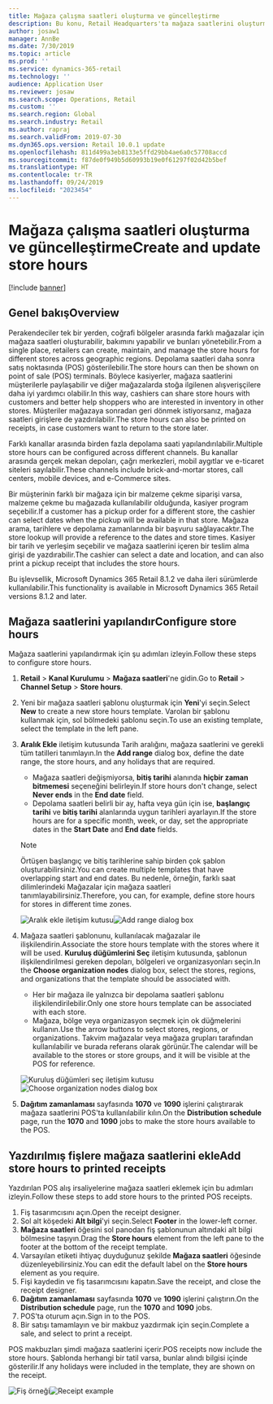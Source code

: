 ```yaml
---
title: Mağaza çalışma saatleri oluşturma ve güncelleştirme
description: Bu konu, Retail Headquarters'ta mağaza saatlerini oluşturmayı ve güncelleştirmeyi açıklar.
author: josaw1
manager: AnnBe
ms.date: 7/30/2019
ms.topic: article
ms.prod: ''
ms.service: dynamics-365-retail
ms.technology: ''
audience: Application User
ms.reviewer: josaw
ms.search.scope: Operations, Retail
ms.custom: ''
ms.search.region: Global
ms.search.industry: Retail
ms.author: rapraj
ms.search.validFrom: 2019-07-30
ms.dyn365.ops.version: Retail 10.0.1 update
ms.openlocfilehash: 811d499a3eb8133e5ffd29bb4ae6a0c57708accd
ms.sourcegitcommit: f87de0f949b5d60993b19e0f61297f02d42b5bef
ms.translationtype: HT
ms.contentlocale: tr-TR
ms.lasthandoff: 09/24/2019
ms.locfileid: "2023454"
---
```

# <a name="create-and-update-store-hours"></a><span data-ttu-id="793f1-103">Mağaza çalışma saatleri oluşturma ve güncelleştirme</span><span class="sxs-lookup"><span data-stu-id="793f1-103">Create and update store hours</span></span>

[!include [banner](../../includes/banner.md)]

## <a name="overview"></a><span data-ttu-id="793f1-104">Genel bakış</span><span class="sxs-lookup"><span data-stu-id="793f1-104">Overview</span></span>

<span data-ttu-id="793f1-105">Perakendeciler tek bir yerden, coğrafi bölgeler arasında farklı mağazalar için mağaza saatleri oluşturabilir, bakımını yapabilir ve bunları yönetebilir.</span><span class="sxs-lookup"><span data-stu-id="793f1-105">From a single place, retailers can create, maintain, and manage the store hours for different stores across geographic regions.</span></span> <span data-ttu-id="793f1-106">Depolama saatleri daha sonra satış noktasında (POS) gösterilebilir.</span><span class="sxs-lookup"><span data-stu-id="793f1-106">The store hours can then be shown on point of sale (POS) terminals.</span></span> <span data-ttu-id="793f1-107">Böylece kasiyerler, mağaza saatlerini müşterilerle paylaşabilir ve diğer mağazalarda stoğa ilgilenen alışverişçilere daha iyi yardımcı olabilir.</span><span class="sxs-lookup"><span data-stu-id="793f1-107">In this way, cashiers can share store hours with customers and better help shoppers who are interested in inventory in other stores.</span></span> <span data-ttu-id="793f1-108">Müşteriler mağazaya sonradan geri dönmek istiyorsanız, mağaza saatleri girişlere de yazdırılabilir.</span><span class="sxs-lookup"><span data-stu-id="793f1-108">The store hours can also be printed on receipts, in case customers want to return to the store later.</span></span>

<span data-ttu-id="793f1-109">Farklı kanallar arasında birden fazla depolama saati yapılandırılabilir.</span><span class="sxs-lookup"><span data-stu-id="793f1-109">Multiple store hours can be configured across different channels.</span></span> <span data-ttu-id="793f1-110">Bu kanallar arasında gerçek mekan depoları, çağrı merkezleri, mobil aygıtlar ve e-ticaret siteleri sayılabilir.</span><span class="sxs-lookup"><span data-stu-id="793f1-110">These channels include brick-and-mortar stores, call centers, mobile devices, and e-Commerce sites.</span></span>

<span data-ttu-id="793f1-111">Bir müşterinin farklı bir mağaza için bir malzeme çekme siparişi varsa, malzeme çekme bu mağazada kullanılabilir olduğunda, kasiyer program seçebilir.</span><span class="sxs-lookup"><span data-stu-id="793f1-111">If a customer has a pickup order for a different store, the cashier can select dates when the pickup will be available in that store.</span></span> <span data-ttu-id="793f1-112">Mağaza arama, tarihlere ve depolama zamanlarında bir başvuru sağlayacaktır.</span><span class="sxs-lookup"><span data-stu-id="793f1-112">The store lookup will provide a reference to the dates and store times.</span></span> <span data-ttu-id="793f1-113">Kasiyer bir tarih ve yerleşim seçebilir ve mağaza saatlerini içeren bir teslim alma girişi de yazdırabilir.</span><span class="sxs-lookup"><span data-stu-id="793f1-113">The cashier can select a date and location, and can also print a pickup receipt that includes the store hours.</span></span>

<span data-ttu-id="793f1-114">Bu işlevsellik, Microsoft Dynamics 365 Retail 8.1.2 ve daha ileri sürümlerde kullanılabilir.</span><span class="sxs-lookup"><span data-stu-id="793f1-114">This functionality is available in Microsoft Dynamics 365 Retail versions 8.1.2 and later.</span></span>

## <a name="configure-store-hours"></a><span data-ttu-id="793f1-115">Mağaza saatlerini yapılandır</span><span class="sxs-lookup"><span data-stu-id="793f1-115">Configure store hours</span></span>

<span data-ttu-id="793f1-116">Mağaza saatlerini yapılandırmak için şu adımları izleyin.</span><span class="sxs-lookup"><span data-stu-id="793f1-116">Follow these steps to configure store hours.</span></span>

1. <span data-ttu-id="793f1-117">**Retail** \> **Kanal Kurulumu** \> **Mağaza saatleri**'ne gidin.</span><span class="sxs-lookup"><span data-stu-id="793f1-117">Go to **Retail** \> **Channel Setup** \> **Store hours**.</span></span>
2. <span data-ttu-id="793f1-118">Yeni bir mağaza saatleri şablonu oluşturmak için **Yeni**'yi seçin.</span><span class="sxs-lookup"><span data-stu-id="793f1-118">Select **New** to create a new store hours template.</span></span> <span data-ttu-id="793f1-119">Varolan bir şablonu kullanmak için, sol bölmedeki şablonu seçin.</span><span class="sxs-lookup"><span data-stu-id="793f1-119">To use an existing template, select the template in the left pane.</span></span>
3. <span data-ttu-id="793f1-120">**Aralık Ekle** iletişim kutusunda Tarih aralığını, mağaza saatlerini ve gerekli tüm tatilleri tanımlayın.</span><span class="sxs-lookup"><span data-stu-id="793f1-120">In the **Add range** dialog box, define the date range, the store hours, and any holidays that are required.</span></span>

    - <span data-ttu-id="793f1-121">Mağaza saatleri değişmiyorsa, **bitiş tarihi** alanında **hiçbir zaman bitmemesi** seçeneğini belirleyin.</span><span class="sxs-lookup"><span data-stu-id="793f1-121">If store hours don't change, select **Never ends** in the **End date** field.</span></span>
    - <span data-ttu-id="793f1-122">Depolama saatleri belirli bir ay, hafta veya gün için ise, **başlangıç tarihi** ve **bitiş tarihi** alanlarında uygun tarihleri ayarlayın.</span><span class="sxs-lookup"><span data-stu-id="793f1-122">If the store hours are for a specific month, week, or day, set the appropriate dates in the **Start Date** and **End date** fields.</span></span>

    > [!NOTE]
    > <span data-ttu-id="793f1-123">Örtüşen başlangıç ve bitiş tarihlerine sahip birden çok şablon oluşturabilirsiniz.</span><span class="sxs-lookup"><span data-stu-id="793f1-123">You can create multiple templates that have overlapping start and end dates.</span></span> <span data-ttu-id="793f1-124">Bu nedenle, örneğin, farklı saat dilimlerindeki Mağazalar için mağaza saatleri tanımlayabilirsiniz.</span><span class="sxs-lookup"><span data-stu-id="793f1-124">Therefore, you can, for example, define store hours for stores in different time zones.</span></span>

    <span data-ttu-id="793f1-125">![Aralık ekle iletişim kutusu](../dev-itpro/media/Storehours1.png "Aralık ekle iletişim kutusu")</span><span class="sxs-lookup"><span data-stu-id="793f1-125">![Add range dialog box](../dev-itpro/media/Storehours1.png "Add range dialog box")</span></span>

4. <span data-ttu-id="793f1-126">Mağaza saatleri şablonunu, kullanılacak mağazalar ile ilişkilendirin.</span><span class="sxs-lookup"><span data-stu-id="793f1-126">Associate the store hours template with the stores where it will be used.</span></span> <span data-ttu-id="793f1-127">**Kuruluş düğümlerini Seç** iletişim kutusunda, şablonun ilişkilendirilmesi gereken depoları, bölgeleri ve organizasyonları seçin.</span><span class="sxs-lookup"><span data-stu-id="793f1-127">In the **Choose organization nodes** dialog box, select the stores, regions, and organizations that the template should be associated with.</span></span>

    - <span data-ttu-id="793f1-128">Her bir mağaza ile yalnızca bir depolama saatleri şablonu ilişkilendirilebilir.</span><span class="sxs-lookup"><span data-stu-id="793f1-128">Only one store hours template can be associated with each store.</span></span>
    - <span data-ttu-id="793f1-129">Mağaza, bölge veya organizasyon seçmek için ok düğmelerini kullanın.</span><span class="sxs-lookup"><span data-stu-id="793f1-129">Use the arrow buttons to select stores, regions, or organizations.</span></span> <span data-ttu-id="793f1-130">Takvim mağazalar veya mağaza grupları tarafından kullanılabilir ve burada referans olarak görünür.</span><span class="sxs-lookup"><span data-stu-id="793f1-130">The calendar will be available to the stores or store groups, and it will be visible at the POS for reference.</span></span>

    <span data-ttu-id="793f1-131">![Kuruluş düğümleri seç iletişim kutusu](../dev-itpro/media/Storehours2.png "Kuruluş düğümleri seç iletişim kutusu")</span><span class="sxs-lookup"><span data-stu-id="793f1-131">![Choose organization nodes dialog box](../dev-itpro/media/Storehours2.png "Choose organization nodes dialog box")</span></span>

5. <span data-ttu-id="793f1-132">**Dağıtım zamanlaması** sayfasında **1070** ve **1090** işlerini çalıştırarak mağaza saatlerini POS'ta kullanılabilir kılın.</span><span class="sxs-lookup"><span data-stu-id="793f1-132">On the **Distribution schedule** page, run the **1070** and **1090** jobs to make the store hours available to the POS.</span></span>

## <a name="add-store-hours-to-printed-receipts"></a><span data-ttu-id="793f1-133">Yazdırılmış fişlere mağaza saatlerini ekle</span><span class="sxs-lookup"><span data-stu-id="793f1-133">Add store hours to printed receipts</span></span>

<span data-ttu-id="793f1-134">Yazdırılan POS alış irsaliyelerine mağaza saatleri eklemek için bu adımları izleyin.</span><span class="sxs-lookup"><span data-stu-id="793f1-134">Follow these steps to add store hours to the printed POS receipts.</span></span>

1. <span data-ttu-id="793f1-135">Fiş tasarımcısını açın.</span><span class="sxs-lookup"><span data-stu-id="793f1-135">Open the receipt designer.</span></span>
2. <span data-ttu-id="793f1-136">Sol alt köşedeki **Alt bilgi**'yi seçin.</span><span class="sxs-lookup"><span data-stu-id="793f1-136">Select **Footer** in the lower-left corner.</span></span>
3. <span data-ttu-id="793f1-137">**Mağaza saatleri** öğesini sol panodan fiş şablonunun altındaki alt bilgi bölmesine taşıyın.</span><span class="sxs-lookup"><span data-stu-id="793f1-137">Drag the **Store hours** element from the left pane to the footer at the bottom of the receipt template.</span></span>
4. <span data-ttu-id="793f1-138">Varsayılan etiketi ihtiyaç duyduğunuz şekilde **Mağaza saatleri** öğesinde düzenleyebilirsiniz.</span><span class="sxs-lookup"><span data-stu-id="793f1-138">You can edit the default label on the **Store hours** element as you require.</span></span>
5. <span data-ttu-id="793f1-139">Fişi kaydedin ve fiş tasarımcısını kapatın.</span><span class="sxs-lookup"><span data-stu-id="793f1-139">Save the receipt, and close the receipt designer.</span></span>
6. <span data-ttu-id="793f1-140">**Dağıtım zamanlaması** sayfasında **1070** ve **1090** işlerini çalıştırın.</span><span class="sxs-lookup"><span data-stu-id="793f1-140">On the **Distribution schedule** page, run the **1070** and **1090** jobs.</span></span>
7. <span data-ttu-id="793f1-141">POS'ta oturum açın.</span><span class="sxs-lookup"><span data-stu-id="793f1-141">Sign in to the POS.</span></span>
8. <span data-ttu-id="793f1-142">Bir satışı tamamlayın ve bir makbuz yazdırmak için seçin.</span><span class="sxs-lookup"><span data-stu-id="793f1-142">Complete a sale, and select to print a receipt.</span></span>

<span data-ttu-id="793f1-143">POS makbuzları şimdi mağaza saatlerini içerir.</span><span class="sxs-lookup"><span data-stu-id="793f1-143">POS receipts now include the store hours.</span></span> <span data-ttu-id="793f1-144">Şablonda herhangi bir tatil varsa, bunlar alındı bilgisi içinde gösterilir.</span><span class="sxs-lookup"><span data-stu-id="793f1-144">If any holidays were included in the template, they are shown on the receipt.</span></span>

<span data-ttu-id="793f1-145">![Fiş örneği](../dev-itpro/media/Storehours3.png "Fiş örneği")</span><span class="sxs-lookup"><span data-stu-id="793f1-145">![Receipt example](../dev-itpro/media/Storehours3.png "Receipt example")</span></span>
